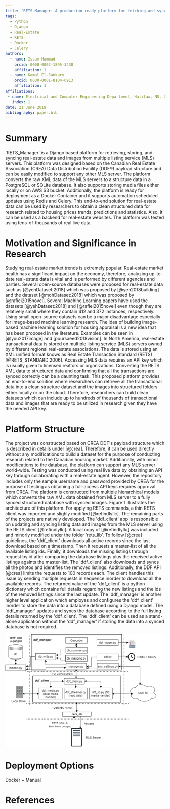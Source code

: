 ```yaml
---
title: 'RETS-Manager: A production ready platform for fetching and syncing real estate data and images'
tags:
  - Python
  - Django
  - Real-Estate
  - RETS
  - Docker
  - Celery
authors:
  - name: Issam Hammad
    orcid: 0000-0002-1895-3438
    affiliation: 1
  - name: Kamal El-Sankary
    orcid: 0000-0001-8104-6913
    affiliation: 1
affiliations:
 - name: Electrical and Computer Engineering Department, Halifax, NS, Canada.
   index: 1
date: 21 June 2019
bibliography: paper.bib
---
```


# Summary

'RETS_Manager' is a Django based platform for retrieving, storing, and syncing real-estate data and images from multiple listing service (MLS) servers. This platform was designed based on the Canadian Real Estate Association (CREA) Data Distribution Facility (DDF®) payload structure and can be easily modified to support any other MLS server. The platform converts the raw XML data of the MLS servers to a structure data in a PostgreSQL or SQLite database. It also supports storing media files either locally or on AWS S3 bucket. Additionally, the platform is ready for deployment as a Docker Container and it supports automation scheduled updates using Redis and Celery.    This end-to-end solution for real-estate data can be used by researchers to obtain a clean structured data for research related to housing prices trends, predictions and statistics. Also, it can be used as a backend for real-estate websites. The platform was tested using tens-of-thousands of real live data.


# Motivation and Significance in Research

Studying real-estate market trends is extremely popular. Real-estate market health has a significant impact on the economy, therefore, analyzing up-to-date real-estate data is vital and is performed by different agencies and parties. Several open-source databases were proposed for real-estate data such as [@yehDataset:2018] which was proposed by [@yeh2018building] and the dataset [@mohDataset:2018] which was proposed by [@rafiei2015novel]. Several Machine Learning papers have used the datasets [@yehDataset:2018] and [@rafiei2015novel] even though they are relatively small where they contain 412 and 372 instances, respectively. Using small open-source datasets can be a major disadvantage especially for image-based machine learning research. The idea of building image-based machine learning solution for housing appraisal is a new idea that has been proposed in the literature. Examples can be seen in [@you2017image] and [poursaeed2018vision]. In North America, real-estate transactional data is stored on multiple listing service (MLS) servers owned by different regional real-estate associations. The data is stored using an XML unified format knows as Real Estate Transaction Standard (RETS) [@RETS_STANDARD:2006]. Accessing MLS data requires an API key which is usually given to licensed realtors or organizations.  Converting the RETS XML data to structured data and confirming that all the transactions are synced correctly can be a daunting task. This proposed platform provides an end-to-end solution where researchers can retrieve all the transactional data into a clean structure dataset and the images into structured folders either locally or on the cloud. Therefore, researchers can build clean datasets which can include up to hundreds of thousands of transactional data and images that are ready to be utilized in research given they have the needed API key. 

# Platform Structure

The project was constructed based on CREA DDF's payload structure which is described in details under [@crea]. Therefore, it can be used directly without any modifications to build a dataset for the purpose of conducting research related to the Canadian housing market. Additionally, with minor modifications to the database, the platform can support any MLS server world-wide. Testing was conducted using real live data by obtaining an API key through collaborating with a real-estate agent. However, the repository includes only the sample username and password provided by CREA for the purpose of testing as obtaining a full-access API keys requires approval from CREA.  The platform is constructed from multiple hierarchical models which converts the raw XML data obtained from MLS server to a fully synced structured database with synced images. Figure 1 illustrates the architecture of this platform. For applying RETS commands, a thin RETS client was imported and slighly modified [@refindlyllc]. The remaining parts of the projects are natively developed. The 'ddf_client' app is responsible on updating and syncing listing data and images from the MLS server using the RETS client [@refindlyllc]. A local copy of [@refindlyllc] was included and minorly modified under the folder 'rets_lib'. To follow [@crea] guidelines, the 'ddf_client' downloads all active records since the last download based on a timestamp. Then it requests a master-list of all the available listing ids. Finally, it downloads the missing listings through request by id after comparing the database listings plus the received active listings againts the master-list. The 'ddf_client' also downloads and syncs all the photos and identifies the removed listings. Additionally, the DDF API [@crea] limits the requests to 100 records each. The client handles this issue by sending multiple requests in sequence inorder to download all the available records. The returned value of the 'ddf_client' is a python dictionary which contains full details regarding the new listings and the ids of the removed listings since the last update.  The 'ddf_manager' is another higher level application which employes and configures the 'ddf_client' inorder to store the data into a database defined using a Django model. The 'ddf_manager' updates and syncs the database according to the full listing details returned by the 'ddf_client'. The 'ddf_client' can be used as a stand-alone application without the 'ddf_manager' if storing the data into a synced database is not required.

![Platform Architecture.](Figure.png)

# Deployment Options

Docker + Manual

# References
